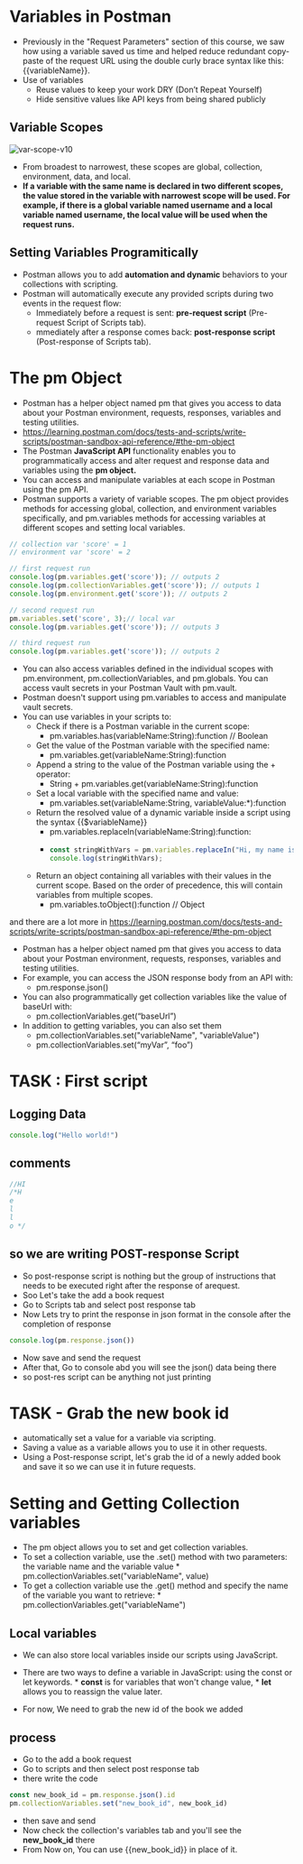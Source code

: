 # Variables in Postman
* Previously in the "Request Parameters" section of this course, we saw how using a variable saved us time and helped reduce redundant copy-paste of the request URL using the double curly brace syntax like this: {{variableName}}.
* Use of variables
    * Reuse values to keep your work DRY (Don’t Repeat Yourself)
    * Hide sensitive values like API keys from being shared publicly
## Variable Scopes
![var-scope-v10](https://github.com/user-attachments/assets/20d0a9f6-067b-4670-aee6-cd5bfca2d8d8)

* From broadest to narrowest, these scopes are global, collection, environment, data, and local.
* **If a variable with the same name is declared in two different scopes, the value stored in the variable with narrowest scope will be used. For example, if there is a global variable named username and a local variable named username, the local value will be used when the request runs.**

## Setting Variables Programitically
* Postman allows you to add **automation and dynamic** behaviors to your collections with scripting.
* Postman will automatically execute any provided scripts during two events in the request flow:
    * Immediately before a request is sent: **pre-request script** (Pre-request Script of Scripts tab).
    * mmediately after a response comes back: **post-response script** (Post-response of Scripts tab).

# The **pm** Object
* Postman has a helper object named pm that gives you access to data about your Postman environment, requests, responses, variables and testing utilities.
* https://learning.postman.com/docs/tests-and-scripts/write-scripts/postman-sandbox-api-reference/#the-pm-object
* The Postman **JavaScript API** functionality enables you to programmatically access and alter request and response data and variables using the **pm object.**
* You can access and manipulate variables at each scope in Postman using the pm API.
* Postman supports a variety of variable scopes. The pm object provides methods for accessing global, collection, and environment variables specifically, and pm.variables methods for accessing variables at different scopes and setting local variables.

```js
// collection var 'score' = 1
// environment var 'score' = 2

// first request run
console.log(pm.variables.get('score')); // outputs 2
console.log(pm.collectionVariables.get('score')); // outputs 1
console.log(pm.environment.get('score')); // outputs 2

// second request run
pm.variables.set('score', 3);// local var
console.log(pm.variables.get('score')); // outputs 3

// third request run
console.log(pm.variables.get('score')); // outputs 2

```

* You can also access variables defined in the individual scopes with pm.environment, pm.collectionVariables, and pm.globals. You can access vault secrets in your Postman Vault with pm.vault.
* Postman doesn't support using pm.variables to access and manipulate vault secrets.
* You can use variables in your scripts to:
    * Check if there is a Postman variable in the current scope:
        * pm.variables.has(variableName:String):function // Boolean
    * Get the value of the Postman variable with the specified name:
        * pm.variables.get(variableName:String):function
    * Append a string to the value of the Postman variable using the + operator:
        * String + pm.variables.get(variableName:String):function
    * Set a local variable with the specified name and value:
        * pm.variables.set(variableName:String, variableValue:*):function
    * Return the resolved value of a dynamic variable inside a script using the syntax {{$variableName}}
        * pm.variables.replaceIn(variableName:String):function:
        * ```js
          const stringWithVars = pm.variables.replaceIn("Hi, my name is {{$randomFirstName}}");
          console.log(stringWithVars);
          ```
    * Return an object containing all variables with their values in the current scope. Based on the order of precedence, this will contain variables from multiple scopes.
        * pm.variables.toObject():function // Object


and there are a lot more in https://learning.postman.com/docs/tests-and-scripts/write-scripts/postman-sandbox-api-reference/#the-pm-object



* Postman has a helper object named pm that gives you access to data about your Postman environment, requests, responses, variables and testing utilities.
* For example, you can access the JSON response body from an API with:
    * pm.response.json()
* You can also programmatically get collection variables like the value of baseUrl with:
    * pm.collectionVariables.get(“baseUrl”)
* In addition to getting variables, you can also set them
    * pm.collectionVariables.set("variableName", "variableValue")
    *  pm.collectionVariables.set(“myVar”, “foo”)


# TASK : First script

## Logging Data
```js
console.log("Hello world!")
```
## comments
```js
//HI
/*H
e
l
l
o */
```

## so we are writing POST-response Script
* So post-response script is nothing but the group of instructions that needs to be executed right after the response of  arequest.
* Soo Let's take the add a book request
* Go to Scripts tab and select post response tab
* Now Lets try to print the response in json format in the console after the completion of response
```js
console.log(pm.response.json())
```
* Now save and send the request
* After that, Go to console abd you will see the json() data being there
* so post-res script can be anything not just printing

# TASK - Grab the new book id
* automatically set a value for a variable via scripting.
* Saving a value as a variable allows you to use it in other requests.
* Using a Post-response script, let's grab the id of a newly added book and save it so we can use it in future requests.

# Setting and Getting Collection variables
* The pm object allows you to set and get collection variables.
* To set a collection variable, use the .set() method with two parameters: the variable name and the variable value
      * pm.collectionVariables.set("variableName", value)
* To get a collection variable use the .get() method and specify the name of the variable you want to retrieve:
      * pm.collectionVariables.get("variableName")
## Local variables
* We can also store local variables inside our scripts using JavaScript.
* There are two ways to define a variable in JavaScript: using the const or let keywords.
      * **const** is for variables that won't change value,
      * **let** allows you to reassign the value later.

* For now, We need to grab the new id of the book we added
## process
* Go to the add a book request
* Go to scripts and then select post response tab
* there write the code
```js
const new_book_id = pm.response.json().id 
pm.collectionVariables.set("new_book_id", new_book_id)
```
* then save and send
* Now check the collection's variables tab and you'll see the **new_book_id** there
* From Now on, You can use {{new_book_id}} in place of it.



